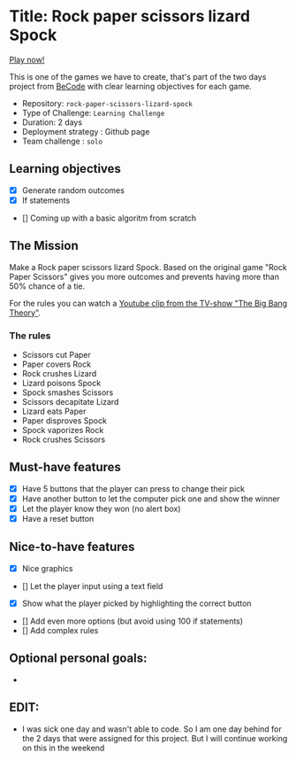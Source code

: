 # Title: Rock paper scissors lizard Spock


[Play now!](https://vladburlacu.github.io/Rock-Paper-Scissor-Lizard-Spock/)


This is one of the games we have to create, that's part of the two days project from [BeCode](https://becode.org) with clear learning objectives for each game.

- Repository: `rock-paper-scissors-lizard-spock`
- Type of Challenge: `Learning Challenge`
- Duration: 2 days
- Deployment strategy : Github page
- Team challenge : `solo`

## Learning objectives
- [x] Generate random outcomes
- [x] If statements
- [] Coming up with a basic algoritm from scratch

## The Mission
Make a Rock paper scissors lizard Spock. Based on the original game "Rock Paper Scissors" gives you more outcomes and prevents having more than 50% chance of a tie.

For the rules you can watch a [Youtube clip from the TV-show "The Big Bang Theory"](https://www.youtube.com/watch?v=Kov2G0GouBw).

### The rules
- Scissors cut Paper
- Paper covers Rock
- Rock crushes Lizard
- Lizard poisons Spock
- Spock smashes Scissors
- Scissors decapitate Lizard
- Lizard eats Paper
- Paper disproves Spock
- Spock vaporizes Rock
- Rock crushes Scissors

## Must-have features
- [x] Have 5 buttons that the player can press to change their pick
- [x] Have another button to let the computer pick one and show the winner
- [x] Let the player know they won (no alert box)
- [x] Have a reset button

## Nice-to-have features
- [x] Nice graphics
- [] Let the player input using a text field
- [x] Show what the player picked by highlighting the correct button
- [] Add even more options (but avoid using 100 if statements)
- [] Add complex rules

## Optional personal goals:
- 

## EDIT:
- I was sick one day and wasn't able to code. So I am one day behind for the 2 days that were assigned for this project. But I will continue working on this in the weekend